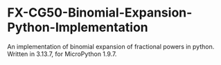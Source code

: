 # FX-CG50-Binomial-Expansion-Python-Implementation
An implementation of binomial expansion of fractional powers in python. Written in 3.13.7, for MicroPython 1.9.7.
